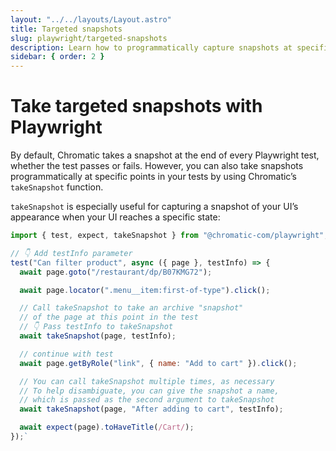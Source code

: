 ```yaml
---
layout: "../../layouts/Layout.astro"
title: Targeted snapshots
slug: playwright/targeted-snapshots
description: Learn how to programmatically capture snapshots at specific points during your Playwright tests
sidebar: { order: 2 }
---
```


# Take targeted snapshots with Playwright

By default, Chromatic takes a snapshot at the end of every Playwright test, whether the test passes or fails. However, you can also take snapshots programmatically at specific points in your tests by using Chromatic’s `takeSnapshot` function.

`takeSnapshot` is especially useful for capturing a snapshot of your UI’s appearance when your UI reaches a specific state:

```js
import { test, expect, takeSnapshot } from "@chromatic-com/playwright";

// 👇 Add testInfo parameter
test("Can filter product", async ({ page }, testInfo) => {
  await page.goto("/restaurant/dp/B07KMG72");

  await page.locator(".menu__item:first-of-type").click();

  // Call takeSnapshot to take an archive "snapshot"
  // of the page at this point in the test
  // 👇 Pass testInfo to takeSnapshot
  await takeSnapshot(page, testInfo);

  // continue with test
  await page.getByRole("link", { name: "Add to cart" }).click();

  // You can call takeSnapshot multiple times, as necessary
  // To help disambiguate, you can give the snapshot a name,
  // which is passed as the second argument to takeSnapshot
  await takeSnapshot(page, "After adding to cart", testInfo);

  await expect(page).toHaveTitle(/Cart/);
});`
```
